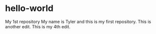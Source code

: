 # hello-world
My 1st repository
My name is Tyler and this is my first repository.
This is another edit.
This is my 4th edit.
